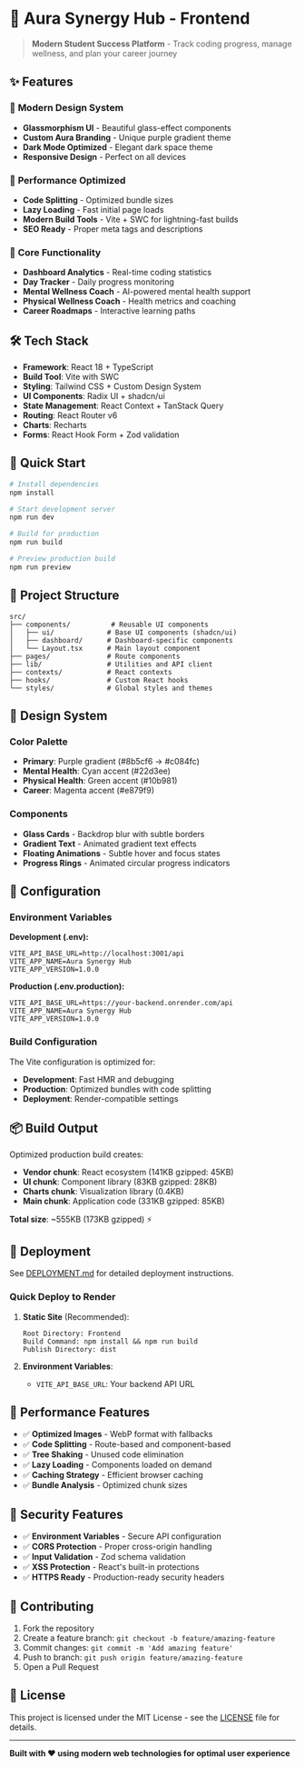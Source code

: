 # 🌟 Aura Synergy Hub - Frontend

> **Modern Student Success Platform** - Track coding progress, manage wellness, and plan your career journey

## ✨ Features

### 🎨 **Modern Design System**
- **Glassmorphism UI** - Beautiful glass-effect components
- **Custom Aura Branding** - Unique purple gradient theme
- **Dark Mode Optimized** - Elegant dark space theme
- **Responsive Design** - Perfect on all devices

### 🚀 **Performance Optimized**
- **Code Splitting** - Optimized bundle sizes
- **Lazy Loading** - Fast initial page loads
- **Modern Build Tools** - Vite + SWC for lightning-fast builds
- **SEO Ready** - Proper meta tags and descriptions

### 🎯 **Core Functionality**
- **Dashboard Analytics** - Real-time coding statistics
- **Day Tracker** - Daily progress monitoring
- **Mental Wellness Coach** - AI-powered mental health support
- **Physical Wellness Coach** - Health metrics and coaching
- **Career Roadmaps** - Interactive learning paths

## 🛠️ Tech Stack

- **Framework**: React 18 + TypeScript
- **Build Tool**: Vite with SWC
- **Styling**: Tailwind CSS + Custom Design System
- **UI Components**: Radix UI + shadcn/ui
- **State Management**: React Context + TanStack Query
- **Routing**: React Router v6
- **Charts**: Recharts
- **Forms**: React Hook Form + Zod validation

## 🚀 Quick Start

```bash
# Install dependencies
npm install

# Start development server
npm run dev

# Build for production
npm run build

# Preview production build
npm run preview
```

## 📁 Project Structure

```
src/
├── components/          # Reusable UI components
│   ├── ui/             # Base UI components (shadcn/ui)
│   ├── dashboard/      # Dashboard-specific components
│   └── Layout.tsx      # Main layout component
├── pages/              # Route components
├── lib/                # Utilities and API client
├── contexts/           # React contexts
├── hooks/              # Custom React hooks
└── styles/             # Global styles and themes
```

## 🎨 Design System

### Color Palette
- **Primary**: Purple gradient (#8b5cf6 → #c084fc)
- **Mental Health**: Cyan accent (#22d3ee)
- **Physical Health**: Green accent (#10b981)
- **Career**: Magenta accent (#e879f9)

### Components
- **Glass Cards** - Backdrop blur with subtle borders
- **Gradient Text** - Animated gradient text effects
- **Floating Animations** - Subtle hover and focus states
- **Progress Rings** - Animated circular progress indicators

## 🔧 Configuration

### Environment Variables

**Development (.env):**
```env
VITE_API_BASE_URL=http://localhost:3001/api
VITE_APP_NAME=Aura Synergy Hub
VITE_APP_VERSION=1.0.0
```

**Production (.env.production):**
```env
VITE_API_BASE_URL=https://your-backend.onrender.com/api
VITE_APP_NAME=Aura Synergy Hub
VITE_APP_VERSION=1.0.0
```

### Build Configuration

The Vite configuration is optimized for:
- **Development**: Fast HMR and debugging
- **Production**: Optimized bundles with code splitting
- **Deployment**: Render-compatible settings

## 📦 Build Output

Optimized production build creates:
- **Vendor chunk**: React ecosystem (141KB gzipped: 45KB)
- **UI chunk**: Component library (83KB gzipped: 28KB)
- **Charts chunk**: Visualization library (0.4KB)
- **Main chunk**: Application code (331KB gzipped: 85KB)

**Total size**: ~555KB (173KB gzipped) ⚡

## 🚀 Deployment

See [DEPLOYMENT.md](./DEPLOYMENT.md) for detailed deployment instructions.

### Quick Deploy to Render

1. **Static Site** (Recommended):
   ```
   Root Directory: Frontend
   Build Command: npm install && npm run build
   Publish Directory: dist
   ```

2. **Environment Variables**:
   - `VITE_API_BASE_URL`: Your backend API URL

## 🎯 Performance Features

- ✅ **Optimized Images** - WebP format with fallbacks
- ✅ **Code Splitting** - Route-based and component-based
- ✅ **Tree Shaking** - Unused code elimination
- ✅ **Lazy Loading** - Components loaded on demand
- ✅ **Caching Strategy** - Efficient browser caching
- ✅ **Bundle Analysis** - Optimized chunk sizes

## 🔐 Security Features

- ✅ **Environment Variables** - Secure API configuration
- ✅ **CORS Protection** - Proper cross-origin handling
- ✅ **Input Validation** - Zod schema validation
- ✅ **XSS Protection** - React's built-in protections
- ✅ **HTTPS Ready** - Production-ready security headers

## 🤝 Contributing

1. Fork the repository
2. Create a feature branch: `git checkout -b feature/amazing-feature`
3. Commit changes: `git commit -m 'Add amazing feature'`
4. Push to branch: `git push origin feature/amazing-feature`
5. Open a Pull Request

## 📄 License

This project is licensed under the MIT License - see the [LICENSE](../LICENSE) file for details.

---

**Built with ❤️ using modern web technologies for optimal user experience**
